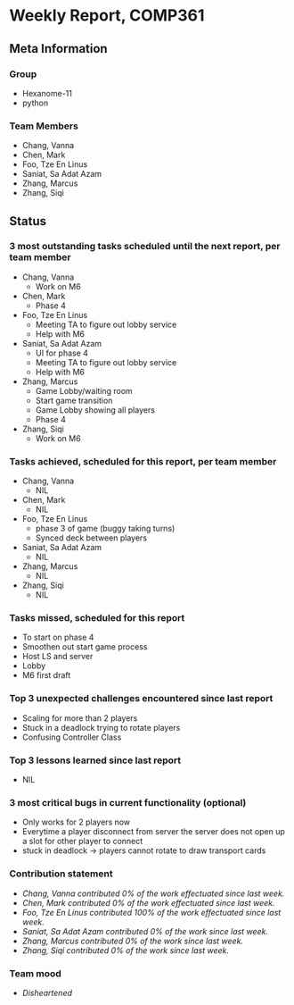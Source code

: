 # Weekly Report, COMP361

## Meta Information

### Group

 * Hexanome-11
 * python

### Team Members

 * Chang, Vanna
 * Chen, Mark
 * Foo, Tze En Linus
 * Saniat, Sa Adat Azam
 * Zhang, Marcus
 * Zhang, Siqi

## Status

### 3 most outstanding tasks scheduled until the next report, per team member

 * Chang, Vanna
	* Work on M6
 * Chen, Mark
	* Phase 4
 * Foo, Tze En Linus
	* Meeting TA to figure out lobby service
	* Help with M6
 * Saniat, Sa Adat Azam
	* UI for phase 4 
	* Meeting TA to figure out lobby service
	* Help with M6
 * Zhang, Marcus
	* Game Lobby/waiting room
	* Start game transition
	* Game Lobby showing all players
	* Phase 4
 * Zhang, Siqi
	*  Work on M6
### Tasks achieved, scheduled for this report, per team member

 * Chang, Vanna
	* NIL
 * Chen, Mark
	* NIL
 * Foo, Tze En Linus
	* phase 3 of game (buggy taking turns)
	* Synced deck between players
 * Saniat, Sa Adat Azam
	* NIL
 * Zhang, Marcus
	* NIL
 * Zhang, Siqi
	* NIL

### Tasks missed, scheduled for this report

 * To start on phase 4
 * Smoothen out start game process
 * Host LS and server
 * Lobby
 * M6 first draft


### Top 3 unexpected challenges encountered since last report

 * Scaling for more than 2 players
 * Stuck in a deadlock trying to rotate players
 * Confusing Controller Class

### Top 3 lessons learned since last report

 * NIL

### 3 most critical bugs in current functionality (optional)

 * Only works for 2 players now
 * Everytime a player disconnect from server the server does not open up a slot for other player to connect
 * stuck in deadlock -> players cannot rotate to draw transport cards

### Contribution statement

 * *Chang, Vanna contributed 0% of the work effectuated since last week.*
 * *Chen, Mark contributed 0% of the work effectuated since last week.*
 * *Foo, Tze En Linus contributed 100% of the work effectuated since last week.*
 * *Saniat, Sa Adat Azam contributed 0% of the work since last week.*
 * *Zhang, Marcus contributed 0% of the work since last week.*
 * *Zhang, Siqi contributed 0% of the work since last week.*

### Team mood

 * *Disheartened*
